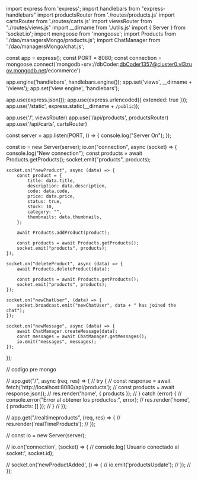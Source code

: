 import express from 'express';
import handlebars from "express-handlebars"
import productsRouter from './routes/products.js'
import cartsRouter from './routes/carts.js'
import viewsRouter from "./routes/views.js"
import __dirname from './utils.js'
import { Server } from 'socket.io';
import mongoose from 'mongoose';
import Products from './dao/managersMongo/products.js';
import ChatManager from './dao/managersMongo/chat.js';

const app = express();
const PORT = 8080;
const connection = mongoose.connect('mongodb+srv://dbCoder:dbCoder1357@cluster0.vl3zuov.mongodb.net/ecommerce')

app.engine('handlebars', handlebars.engine());
app.set('views', __dirname + '/views');
app.set('view engine', 'handlebars');

app.use(express.json());
app.use(express.urlencoded({ extended: true }));
app.use('/static', express.static(__dirname + `/public`));


app.use('/', viewsRouter)
app.use('/api/products', productsRouter)
app.use('/api/carts', cartsRouter)

const server = app.listen(PORT, () => {
    console.log("Server On");
});


const io = new Server(server);
io.on("connection", async (socket) => {
    console.log("New connection");
    const products = await Products.getProducts();
    socket.emit("products", products);


    socket.on("newProduct", async (data) => {
        const product = {
            title: data.title,
            description: data.description,
            code: data.code,
            price: data.price,
            status: true,
            stock: 10,
            category: "",
            thumbnails: data.thumbnails,
        };
        
        await Products.addProduct(product);
    
        const products = await Products.getProducts();
        socket.emit("products", products);
    });

    socket.on("deleteProduct", async (data) => {
        await Products.deleteProduct(data);
        
        const products = await Products.getProducts();
        socket.emit("products", products);
    });

    socket.on("newChatUser", (data) => {
        socket.broadcast.emit("newChatUser", data + " has joined the chat");
    });

    socket.on("newMessage", async (data) => {
        await ChatManager.createMessage(data);
        const messages = await ChatManager.getMessages();
        io.emit("messages", messages);
    });
});


// codigo pre mongo

// app.get("/", async (req, res) => {
//     try {
//         const response = await fetch('http://localhost:8080/api/products');
//         const products = await response.json();
//         res.render('home', { products });
//     } catch (error) {
//         console.error("Error al obtener los productos:", error);
//         res.render('home', { products: [] });
//     }
// });

// app.get("/realtimeproducts", (req, res) => {
//     res.render('realTimeProducts');
// });



// const io = new Server(server);

// io.on('connection', (socket) => {
//     console.log('Usuario conectado al socket:', socket.id);

//     socket.on('newProductAdded', () => {
//         io.emit('productsUpdate');
//     });
// });
